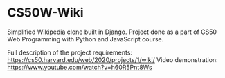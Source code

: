 # CS50W-Wiki
Simplified Wikipedia clone built in Django. Project done as a part of CS50 Web Programming with Python and JavaScript course.

Full description of the project requirements: https://cs50.harvard.edu/web/2020/projects/1/wiki/ 
Video demonstration: https://www.youtube.com/watch?v=h60R5Pnt8Ws
